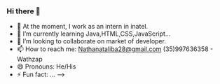 ### Hi there 👋

- 🔭 At the moment, I work as an intern in inatel.
- 🌱 I’m currently learning Java,HTML,CSS,JavaScript...
- 👯 I’m looking to collaborate on market of developer.
- 📫 How to reach me: Nathanataliba28@gmail.com 
                       (35)997636358 - Wathzap
- 😄 Pronouns: He/His
- ⚡ Fun fact: ...
-->
